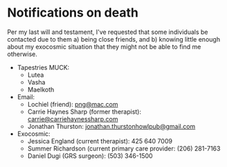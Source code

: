 # Notifications on death

Per my last will and testament, I've requested that some individuals be contacted due to them a) being close friends, and b) knowing little enough about my exocosmic situation that they might not be able to find me otherwise.

* Tapestries MUCK:
    * Lutea
    * Vasha
    * Maelkoth
* Email:
    * Lochiel (friend): png@mac.com
    * Carrie Haynes Sharp (former therapist):  carrie@carriehaynessharp.com
    * Jonathan Thurston: jonathan.thurstonhowlpub@gmail.com
* Exocosmic:
    * Jessica England (current therapist): 425 640 7009
    * Summer Richardson (current primary care provider: (206) 281-7163
    * Daniel Dugi (GRS surgeon): (503) 346-1500
